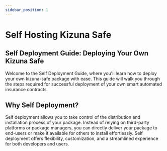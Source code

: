 ```yaml
---
sidebar_position: 1
---
```


# Self Hosting Kizuna Safe

## Self Deployment Guide: Deploying Your Own Kizuna Safe

Welcome to the Self Deployment Guide, where you'll learn how to deploy your own kizuna-safe package with ease. This guide will walk you through the steps required for successful deployment of your own smart automated insurance contracts.

## Why Self Deployment?

Self deployment allows you to take control of the distribution and installation process of your package. Instead of relying on third-party platforms or package managers, you can directly deliver your package to end-users or make it available for others to install effortlessly. Self deployment offers flexibility, customization, and a streamlined experience for both developers and users.
